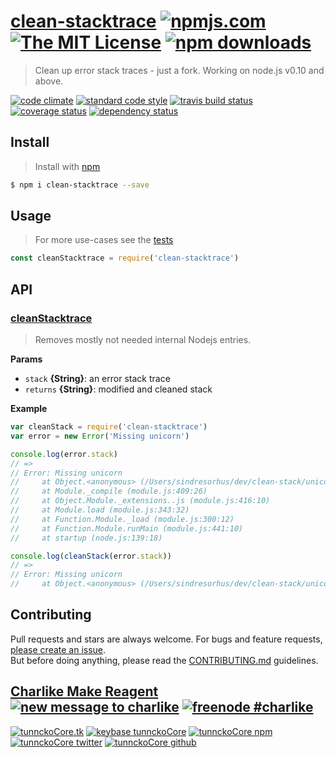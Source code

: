 # [clean-stacktrace][author-www-url] [![npmjs.com][npmjs-img]][npmjs-url] [![The MIT License][license-img]][license-url] [![npm downloads][downloads-img]][downloads-url] 

> Clean up error stack traces - just a fork. Working on node.js v0.10 and above.

[![code climate][codeclimate-img]][codeclimate-url] [![standard code style][standard-img]][standard-url] [![travis build status][travis-img]][travis-url] [![coverage status][coveralls-img]][coveralls-url] [![dependency status][david-img]][david-url]

## Install
> Install with [npm](https://www.npmjs.com/)

```sh
$ npm i clean-stacktrace --save
```

## Usage
> For more use-cases see the [tests](./test.js)

```js
const cleanStacktrace = require('clean-stacktrace')
```

## API

### [cleanStacktrace](index.js#L45)
> Removes mostly not needed internal Nodejs entries.

**Params**

* `stack` **{String}**: an error stack trace    
* `returns` **{String}**: modified and cleaned stack  

**Example**

```js
var cleanStack = require('clean-stacktrace')
var error = new Error('Missing unicorn')

console.log(error.stack)
// =>
// Error: Missing unicorn
//     at Object.<anonymous> (/Users/sindresorhus/dev/clean-stack/unicorn.js:2:15)
//     at Module._compile (module.js:409:26)
//     at Object.Module._extensions..js (module.js:416:10)
//     at Module.load (module.js:343:32)
//     at Function.Module._load (module.js:300:12)
//     at Function.Module.runMain (module.js:441:10)
//     at startup (node.js:139:18)

console.log(cleanStack(error.stack))
// =>
// Error: Missing unicorn
//     at Object.<anonymous> (/Users/sindresorhus/dev/clean-stack/unicorn.js:2:15)
```

## Contributing
Pull requests and stars are always welcome. For bugs and feature requests, [please create an issue](https://github.com/tunnckoCore/clean-stacktrace/issues/new).  
But before doing anything, please read the [CONTRIBUTING.md](./CONTRIBUTING.md) guidelines.

## [Charlike Make Reagent](http://j.mp/1stW47C) [![new message to charlike][new-message-img]][new-message-url] [![freenode #charlike][freenode-img]][freenode-url]

[![tunnckoCore.tk][author-www-img]][author-www-url] [![keybase tunnckoCore][keybase-img]][keybase-url] [![tunnckoCore npm][author-npm-img]][author-npm-url] [![tunnckoCore twitter][author-twitter-img]][author-twitter-url] [![tunnckoCore github][author-github-img]][author-github-url]

[npmjs-url]: https://www.npmjs.com/package/clean-stacktrace
[npmjs-img]: https://img.shields.io/npm/v/clean-stacktrace.svg?label=clean-stacktrace

[license-url]: https://github.com/tunnckoCore/clean-stacktrace/blob/master/LICENSE
[license-img]: https://img.shields.io/npm/l/clean-stacktrace.svg

[downloads-url]: https://www.npmjs.com/package/clean-stacktrace
[downloads-img]: https://img.shields.io/npm/dm/clean-stacktrace.svg

[codeclimate-url]: https://codeclimate.com/github/tunnckoCore/clean-stacktrace
[codeclimate-img]: https://img.shields.io/codeclimate/github/tunnckoCore/clean-stacktrace.svg

[travis-url]: https://travis-ci.org/tunnckoCore/clean-stacktrace
[travis-img]: https://img.shields.io/travis/tunnckoCore/clean-stacktrace/master.svg

[coveralls-url]: https://coveralls.io/r/tunnckoCore/clean-stacktrace
[coveralls-img]: https://img.shields.io/coveralls/tunnckoCore/clean-stacktrace.svg

[david-url]: https://david-dm.org/tunnckoCore/clean-stacktrace
[david-img]: https://img.shields.io/david/tunnckoCore/clean-stacktrace.svg

[standard-url]: https://github.com/feross/standard
[standard-img]: https://img.shields.io/badge/code%20style-standard-brightgreen.svg

[author-www-url]: http://www.tunnckocore.tk
[author-www-img]: https://img.shields.io/badge/www-tunnckocore.tk-fe7d37.svg

[keybase-url]: https://keybase.io/tunnckocore
[keybase-img]: https://img.shields.io/badge/keybase-tunnckocore-8a7967.svg

[author-npm-url]: https://www.npmjs.com/~tunnckocore
[author-npm-img]: https://img.shields.io/badge/npm-~tunnckocore-cb3837.svg

[author-twitter-url]: https://twitter.com/tunnckoCore
[author-twitter-img]: https://img.shields.io/badge/twitter-@tunnckoCore-55acee.svg

[author-github-url]: https://github.com/tunnckoCore
[author-github-img]: https://img.shields.io/badge/github-@tunnckoCore-4183c4.svg

[freenode-url]: http://webchat.freenode.net/?channels=charlike
[freenode-img]: https://img.shields.io/badge/freenode-%23charlike-5654a4.svg

[new-message-url]: https://github.com/tunnckoCore/ama
[new-message-img]: https://img.shields.io/badge/ask%20me-anything-green.svg

